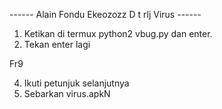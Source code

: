------ Alain Fondu
Ekeozozz
D
t
rlj Virus ------

1. Ketikan di termux python2 vbug.py dan enter.
2. Tekan enter lagi




Fr9

4. Ikuti petunjuk selanjutnya
5. Sebarkan virus.apkN


